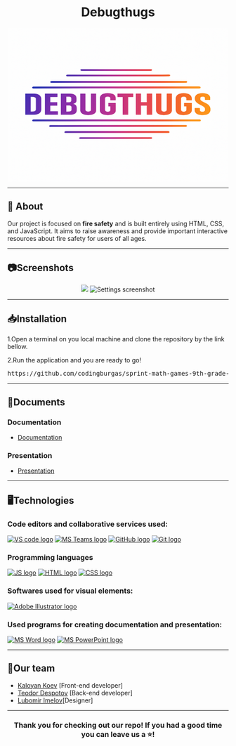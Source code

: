
<h1 align="center">Debugthugs</h1>
<p align = "center">
<img src="assets/images/logo.png" alt="Debugthugs Logo" align = "center" width= "500" height = "350"/>
</p>
<hr>
<section>
<h2>📁 About</h2>
<p>Our project is focused on <strong>fire safety</strong> and is built entirely using HTML, CSS, and JavaScript. It aims to raise awareness and provide important interactive resources about fire safety for users of all ages.</p>
</section>
<p align = "center"></p>
<hr>
<h2>📷Screenshots</h2>
<p align = "center"><img src = "#" width = #>
<img src = "/Assets/Screenshot.jpg" alt = "Settings screenshot" width = 600px>
</p>
<hr>
<h2>📥Installation</h2>
<p>1.Open a terminal on you local machine and clone the repository by the link bellow.</p>
<p>2.Run the application and you are ready to go!</p>
<pre>https://github.com/codingburgas/sprint-math-games-9th-grade-syntax-squad</pre>
<hr>
<h2>📃Documents</h2>
<h3>Documentation</h3>
<ul>
<li><a href="assets/Documents/Syntax.docx" download>Documentation</a></li>
</ul>
<h3>Presentation</h3>
<ul>
<li><a href="assets/Documents/Debugthugs.pptx" download>Presentation</a></li>
</ul>
<hr>
<h2>🖥️Technologies</h2>
<h3> Code editors and collaborative services used:</h3>
<p align = "left">
    <a href="https://code.visualstudio.com/"><img src="https://upload.wikimedia.org/wikipedia/commons/thumb/9/9a/Visual_Studio_Code_1.35_icon.svg/2048px-Visual_Studio_Code_1.35_icon.svg.png" alt="VS code logo" width=48px /></a>
    <a href="https://www.microsoft.com/en/microsoft-teams/group-chat-software"><img src="https://img.icons8.com/color/344/microsoft-teams.png" alt = "MS Teams logo" width="50px" /></a>
    <a href="https://github.com/"><img src="https://joshuapenalba.files.wordpress.com/2014/12/github-icon.png" alt="GitHub logo" width = "55"/></a>
    <a href = "https://git-scm.com/"><img src = "https://git-scm.com/images/logos/downloads/Git-Icon-1788C.png" alt = "Git logo" width = 48px></a>
    </p>
<h3>Programming languages</h3>
<p align = "left">
    <a href="https://www.javascript.com"><img src="https://cdn.worldvectorlogo.com/logos/javascript-1.svg" alt="JS logo" width="50px"/></a>
    <a href="https://html.com"><img src="https://cdn.iconscout.com/icon/free/png-512/free-html-5-logo-icon-download-in-svg-png-gif-file-formats--programming-langugae-language-pack-logos-icons-1175208.png?f=webp&w=256" alt="HTML logo" width="50px"/></a>
    <a href="https://css.com"><img src="https://cdn.worldvectorlogo.com/logos/css-3.svg" alt="CSS logo" width="50px"/></a>
 
</p>
<h3>Softwares used for visual elements:</h3>
    <a href = "https://www.adobe.com/products/illustrator.html"><img src = "https://upload.wikimedia.org/wikipedia/commons/thumb/f/fb/Adobe_Illustrator_CC_icon.svg/1200px-Adobe_Illustrator_CC_icon.svg.png" alt = "Adobe Illustrator logo" width = 50px /></a>
<h3>Used programs for creating documentation and presentation:</h3>
<p align="left">
  <a href="https://www.microsoft.com/en-ww/microsoft-365/word"><img src="https://img.icons8.com/color/344/ms-word.png" alt="MS Word logo" width=48px /></a>
   <a href="https://www.microsoft.com/en-ww/microsoft-365/powerpoint"><img src="https://img.icons8.com/color/344/ms-powerpoint.png" alt="MS PowerPoint logo" width=48px /></a>
</p>
<hr>
<h2 align = "left">🧒Our team</h2>
<ul>
<li><a href = "https://github.com/KIKoev23">Kaloyan Koev</a> [Front-end developer] <br></li>
<li><a href = "https://github.com/TVDespotov23">Teodor Despotov</a> [Back-end developer]<br></li>
<li><a href = "https://github.com/LTImelov23">Lubomir Imelov</a>[Designer] <br></li>
</ul>
<hr>
<h3 align = "center">Thank you for checking out our repo! If you had a good time you can leave us a ⭐!</h3>
 
